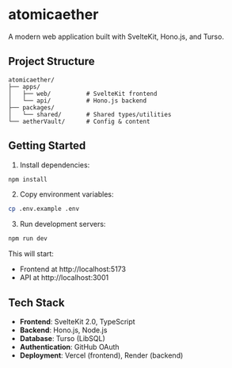 # atomicaether

A modern web application built with SvelteKit, Hono.js, and Turso.

## Project Structure

```
atomicaether/
├── apps/
│   ├── web/          # SvelteKit frontend
│   └── api/          # Hono.js backend
├── packages/
│   └── shared/       # Shared types/utilities
└── aetherVault/      # Config & content
```

## Getting Started

1. Install dependencies:
```bash
npm install
```

2. Copy environment variables:
```bash
cp .env.example .env
```

3. Run development servers:
```bash
npm run dev
```

This will start:
- Frontend at http://localhost:5173
- API at http://localhost:3001

## Tech Stack

- **Frontend**: SvelteKit 2.0, TypeScript
- **Backend**: Hono.js, Node.js
- **Database**: Turso (LibSQL)
- **Authentication**: GitHub OAuth
- **Deployment**: Vercel (frontend), Render (backend)